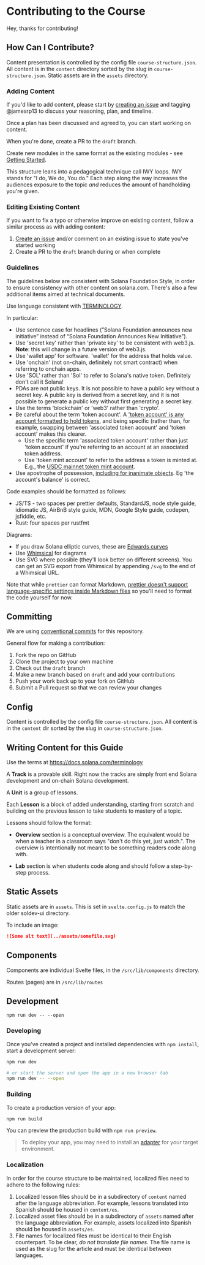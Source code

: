 # Contributing to the Course

Hey, thanks for contributing!

## How Can I Contribute?

Content presentation is controlled by the config file `course-structure.json`. All content is in the `content` directory sorted by the slug in `course-structure.json`. Static assets are in the `assets` directory.

### Adding Content

If you'd like to add content, please start by [creating an issue](https://github.com/Unboxed-Software/solana-course/issues/new) and tagging @jamesrp13 to discuss your reasoning, plan, and timeline.

Once a plan has been discussed and agreed to, you can start working on content. 

When you're done, create a PR to the `draft` branch.

Create new modules in the same format as the existing modules - see [Getting Started](./content/getting-started.md).

This structure leans into a pedagogical technique call IWY loops. IWY stands for "I do, We do, You do." Each step along the way increases the audiences exposure to the topic _and_ reduces the amount of handholding you're given.
### Editing Existing Content

If you want to fix a typo or otherwise improve on existing content, follow a similar process as with adding content:

1. [Create an issue](https://github.com/Unboxed-Software/solana-course/issues/new) and/or comment on an existing issue to state you've started working
2. Create a PR to the `draft` branch during or when complete

### Guidelines

The guidelines below are consistent with Solana Foundation Style, in order to ensure consistency with other content on solana.com. There's also a few additional items aimed at technical documents. 

Use language consistent with [TERMINOLOGY](https://github.com/solana-foundation/developer-content/blob/main/docs/terminology.md). 

In particular:

- Use sentence case for headlines (”Solana Foundation announces new initiative” instead of “Solana Foundation Announces New Initiative”).
- Use 'secret key' rather than 'private key' to be consistent with web3.js. __Note__: this will change in a future version of web3.js. 
- Use 'wallet app' for software. 'wallet' for the address that holds value.
- Use 'onchain' (not on-chain, definitely not smart contract) when referring to onchain apps.
- Use 'SOL' rather than 'Sol' to refer to Solana's native token. Definitely don't call it Solana!
- PDAs are not public keys. It is not possible to have a public key without a secret key. A public key is derived from a secret key, and it is not possible to generate a public key without first generating a secret key.
- Use the terms 'blockchain' or 'web3' rather than 'crypto'.
- Be careful about the term 'token account'. A ['token account' is any account formatted to hold tokens](https://solana.stackexchange.com/questions/7507/what-is-the-difference-between-a-token-account-and-an-associated-token-account), and being specific (rather than, for example, swapping between 'associated token account' and 'token account' makes this clearer. 
  - Use the specific term 'associated token account' rather than just 'token account' if you're referring to an account at an associated token address.  
  - Use 'token mint account' to refer to the address a token is minted at. E.g., the [USDC mainnet token mint account](https://explorer.solana.com/address/EPjFWdd5AufqSSqeM2qN1xzybapC8G4wEGGkZwyTDt1v).
- Use apostrophe of possession, [including for inanimate objects](https://english.stackexchange.com/questions/1031/is-using-the-possessive-s-correct-in-the-cars-antenna). Eg 'the account's balance' is correct.

Code examples should be formatted as follows:

- JS/TS - two spaces per prettier defaults, StandardJS, node style guide, idiomatic JS, AirBnB style guide, MDN, Google Style guide, codepen, jsfiddle, etc.
- Rust: four spaces per rustfmt

Diagrams:

- If you draw Solana elliptic curves, these are [Edwards curves](https://en.wikipedia.org/wiki/Edwards_curve)
- Use [Whimsical](https://whimsical.com/) for diagrams
- Use SVG where possible (they'll look better on different screens). You can get an SVG export from Whimsical by appending `/svg` to the end of a Whimsical URL.
 
Note that while `prettier` can format Markdown, [prettier doesn't support language-specific settings inside Markdown files](https://github.com/prettier/prettier/issues/5378) so you'll need to format the code yourself for now.

## Committing

We are using [conventional commits](https://www.conventionalcommits.org/en/v1.0.0/)
for this repository.

General flow for making a contribution:

1. Fork the repo on GitHub
2. Clone the project to your own machine
3. Check out the `draft` branch
4. Make a new branch based on `draft` and add your contributions
5. Push your work back up to your fork on GitHub
6. Submit a Pull request so that we can review your changes

## Config

Content is controlled by the config file `course-structure.json`. All content is in the `content` dir sorted by the slug in `course-structure.json`.

## Writing Content for this Guide

Use the terms at https://docs.solana.com/terminology

A **Track** is a provable skill. Right now the tracks are simply front end Solana development and on-chain Solana development.

A **Unit** is a group of lessons. 

Each **Lesson** is a block of added understanding, starting from scratch and building on the previous lesson to take students to mastery of a topic. 

Lessons should follow the format:

 - **Overview** section is a conceptual overview. The equivalent would be when a teacher in a classroom says "don't do this yet, just watch.". The overview is intentionally not meant to be something readers code along with.

 - **Lab** section is when students code along and should follow a step-by-step process.

## Static Assets

Static assets are in `assets`. This is set in `svelte.config.js` to match the older soldev-ui directory. 

To include an image:

```markdown
![Some alt text](../assets/somefile.svg)
```

## Components

Components are individual Svelte files, in the `/src/lib/components` directory.

Routes (pages) are in `/src/lib/routes`

## Development

```
npm run dev -- --open
```

### Developing

Once you've created a project and installed dependencies with `npm install`, start a development server:

```bash
npm run dev

# or start the server and open the app in a new browser tab
npm run dev -- --open
```

### Building

To create a production version of your app:

```bash
npm run build
```

You can preview the production build with `npm run preview`.

> To deploy your app, you may need to install an [adapter](https://kit.svelte.dev/docs/adapters) for your target environment.

### Localization

In order for the course structure to be maintained, localized files need to adhere to the following rules:

1. Localized lesson files should be in a subdirectory of `content` named after the language abbreviation. For example, lessons translated into Spanish should be housed in `content/es`.
2. Localized asset files should be in a subdirectory of `assets` named after the language abbreviation. For example, assets localized into Spanish should be housed in `assets/es`.
3. File names for localized files must be identical to their English counterpart. To be clear, _do not translate file names_. The file name is used as the slug for the article and must be identical between languages.
